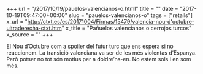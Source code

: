+++
url = "/2017/10/19/pauelos-valencianos-o.html"
title = ""
date = "2017-10-19T09:47:00+00:00"
slug = "pauelos-valencianos-o"
tags = ["retalls"]
x_url = "http://ctxt.es/es/20171004/Firmas/15479/valencia-nou-d'octubre-ultraderecha-ctxt.htm"
x_title = "Pañuelos valencianos o cerrojos turcos"
x_source = ""
+++


El Nou d’Octubre com a spoiler del futur turc que ens espera si no reaccionem. La transició valenciana va ser de les més violentas d’Espanya. Però potser no tot són motius per a doldre’ns-en. No estem sols i en som més.
